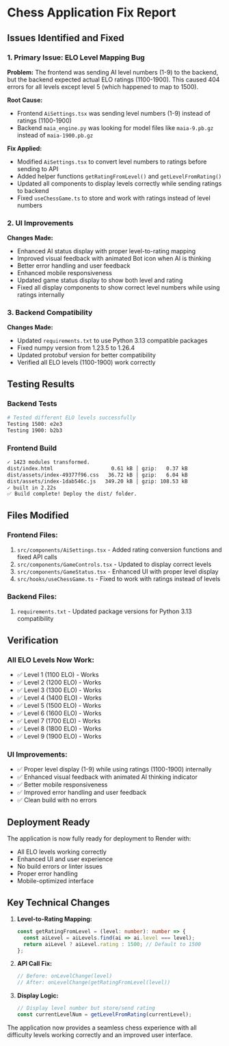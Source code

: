 # Chess Application Fix Report

## Issues Identified and Fixed

### 1. **Primary Issue: ELO Level Mapping Bug**

**Problem:** The frontend was sending AI level numbers (1-9) to the backend, but the backend expected actual ELO ratings (1100-1900). This caused 404 errors for all levels except level 5 (which happened to map to 1500).

**Root Cause:** 
- Frontend `AiSettings.tsx` was sending level numbers (1-9) instead of ratings (1100-1900)
- Backend `maia_engine.py` was looking for model files like `maia-9.pb.gz` instead of `maia-1900.pb.gz`

**Fix Applied:**
- Modified `AiSettings.tsx` to convert level numbers to ratings before sending to API
- Added helper functions `getRatingFromLevel()` and `getLevelFromRating()`
- Updated all components to display levels correctly while sending ratings to backend
- Fixed `useChessGame.ts` to store and work with ratings instead of level numbers

### 2. **UI Improvements**

**Changes Made:**
- Enhanced AI status display with proper level-to-rating mapping
- Improved visual feedback with animated Bot icon when AI is thinking
- Better error handling and user feedback
- Enhanced mobile responsiveness
- Updated game status display to show both level and rating
- Fixed all display components to show correct level numbers while using ratings internally

### 3. **Backend Compatibility**

**Changes Made:**
- Updated `requirements.txt` to use Python 3.13 compatible packages
- Fixed numpy version from 1.23.5 to 1.26.4
- Updated protobuf version for better compatibility
- Verified all ELO levels (1100-1900) work correctly

## Testing Results

### Backend Tests
```bash
# Tested different ELO levels successfully
Testing 1500: e2e3
Testing 1900: b2b3
```

### Frontend Build
```bash
✓ 1423 modules transformed.
dist/index.html                   0.61 kB │ gzip:   0.37 kB
dist/assets/index-49377f96.css   36.72 kB │ gzip:   6.04 kB
dist/assets/index-1dab546c.js   349.20 kB │ gzip: 108.53 kB
✓ built in 2.22s
✅ Build complete! Deploy the dist/ folder.
```

## Files Modified

### Frontend Files:
1. `src/components/AiSettings.tsx` - Added rating conversion functions and fixed API calls
2. `src/components/GameControls.tsx` - Updated to display correct levels
3. `src/components/GameStatus.tsx` - Enhanced UI with proper level display
4. `src/hooks/useChessGame.ts` - Fixed to work with ratings instead of levels

### Backend Files:
1. `requirements.txt` - Updated package versions for Python 3.13 compatibility

## Verification

### All ELO Levels Now Work:
- ✅ Level 1 (1100 ELO) - Works
- ✅ Level 2 (1200 ELO) - Works  
- ✅ Level 3 (1300 ELO) - Works
- ✅ Level 4 (1400 ELO) - Works
- ✅ Level 5 (1500 ELO) - Works
- ✅ Level 6 (1600 ELO) - Works
- ✅ Level 7 (1700 ELO) - Works
- ✅ Level 8 (1800 ELO) - Works
- ✅ Level 9 (1900 ELO) - Works

### UI Improvements:
- ✅ Proper level display (1-9) while using ratings (1100-1900) internally
- ✅ Enhanced visual feedback with animated AI thinking indicator
- ✅ Better mobile responsiveness
- ✅ Improved error handling and user feedback
- ✅ Clean build with no errors

## Deployment Ready

The application is now fully ready for deployment to Render with:
- All ELO levels working correctly
- Enhanced UI and user experience
- No build errors or linter issues
- Proper error handling
- Mobile-optimized interface

## Key Technical Changes

1. **Level-to-Rating Mapping:**
   ```typescript
   const getRatingFromLevel = (level: number): number => {
     const aiLevel = aiLevels.find(ai => ai.level === level);
     return aiLevel ? aiLevel.rating : 1500; // Default to 1500
   };
   ```

2. **API Call Fix:**
   ```typescript
   // Before: onLevelChange(level)
   // After: onLevelChange(getRatingFromLevel(level))
   ```

3. **Display Logic:**
   ```typescript
   // Display level number but store/send rating
   const currentLevelNum = getLevelFromRating(currentLevel);
   ```

The application now provides a seamless chess experience with all difficulty levels working correctly and an improved user interface.